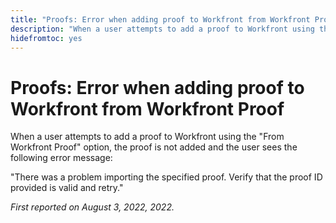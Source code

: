 ```yaml
---
title: "Proofs: Error when adding proof to Workfront from Workfront Proof"
description: "When a user attempts to add a proof to Workfront using the From Workfront Proof option, the proof is not added and the user sees an error message."
hidefromtoc: yes
---
```


# Proofs: Error when adding proof to Workfront from Workfront Proof

<!-- This issue is on both WF and proof known issue pages -->

When a user attempts to add a proof to Workfront using the "From Workfront Proof" option, the proof is not added and the user sees the following error message:

"There was a problem importing the specified proof. Verify that the proof ID provided is valid and retry."

_First reported on August 3, 2022, 2022._

